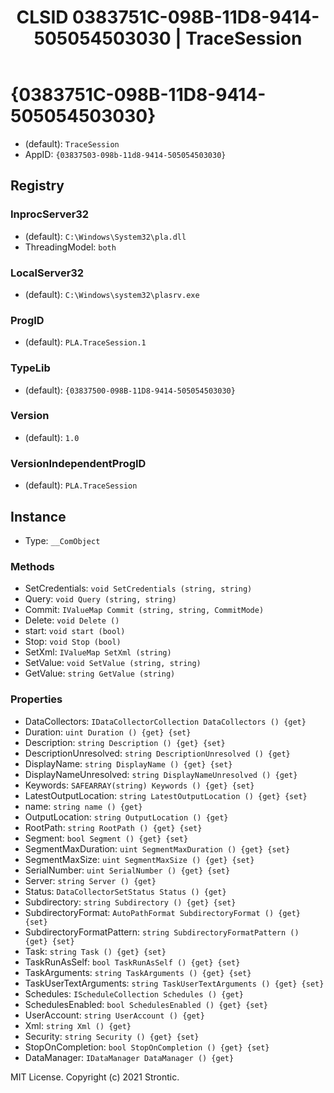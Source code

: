 ﻿---
title: "CLSID 0383751C-098B-11D8-9414-505054503030 | TraceSession"
excerpt: What is COM-Object CLSID 0383751C-098B-11D8-9414-505054503030?
---

# {0383751C-098B-11D8-9414-505054503030}

* (default): `TraceSession`
* AppID: `{03837503-098b-11d8-9414-505054503030}`

## Registry


### InprocServer32

* (default): `C:\Windows\System32\pla.dll`
* ThreadingModel: `both`

### LocalServer32

* (default): `C:\Windows\system32\plasrv.exe`

### ProgID

* (default): `PLA.TraceSession.1`

### TypeLib

* (default): `{03837500-098B-11D8-9414-505054503030}`

### Version

* (default): `1.0`

### VersionIndependentProgID

* (default): `PLA.TraceSession`

## Instance

* Type: `__ComObject`

### Methods

* SetCredentials: `void SetCredentials (string, string)`
* Query: `void Query (string, string)`
* Commit: `IValueMap Commit (string, string, CommitMode)`
* Delete: `void Delete ()`
* start: `void start (bool)`
* Stop: `void Stop (bool)`
* SetXml: `IValueMap SetXml (string)`
* SetValue: `void SetValue (string, string)`
* GetValue: `string GetValue (string)`

### Properties

* DataCollectors: `IDataCollectorCollection DataCollectors () {get} `
* Duration: `uint Duration () {get} {set} `
* Description: `string Description () {get} {set} `
* DescriptionUnresolved: `string DescriptionUnresolved () {get} `
* DisplayName: `string DisplayName () {get} {set} `
* DisplayNameUnresolved: `string DisplayNameUnresolved () {get} `
* Keywords: `SAFEARRAY(string) Keywords () {get} {set} `
* LatestOutputLocation: `string LatestOutputLocation () {get} {set} `
* name: `string name () {get} `
* OutputLocation: `string OutputLocation () {get} `
* RootPath: `string RootPath () {get} {set} `
* Segment: `bool Segment () {get} {set} `
* SegmentMaxDuration: `uint SegmentMaxDuration () {get} {set} `
* SegmentMaxSize: `uint SegmentMaxSize () {get} {set} `
* SerialNumber: `uint SerialNumber () {get} {set} `
* Server: `string Server () {get} `
* Status: `DataCollectorSetStatus Status () {get} `
* Subdirectory: `string Subdirectory () {get} {set} `
* SubdirectoryFormat: `AutoPathFormat SubdirectoryFormat () {get} {set} `
* SubdirectoryFormatPattern: `string SubdirectoryFormatPattern () {get} {set} `
* Task: `string Task () {get} {set} `
* TaskRunAsSelf: `bool TaskRunAsSelf () {get} {set} `
* TaskArguments: `string TaskArguments () {get} {set} `
* TaskUserTextArguments: `string TaskUserTextArguments () {get} {set} `
* Schedules: `IScheduleCollection Schedules () {get} `
* SchedulesEnabled: `bool SchedulesEnabled () {get} {set} `
* UserAccount: `string UserAccount () {get} `
* Xml: `string Xml () {get} `
* Security: `string Security () {get} {set} `
* StopOnCompletion: `bool StopOnCompletion () {get} {set} `
* DataManager: `IDataManager DataManager () {get} `

MIT License. Copyright (c) 2021 Strontic.


